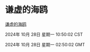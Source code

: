 # 谦虚的海鸥
[谦虚的海鸥](http://219.139.197.74:56308/qxdho/course/base/hotlink/index.php)

2024年 10月 28日 星期一 10:50:02 CST

2024年 10月 28日 星期一 02:50:02 GMT
